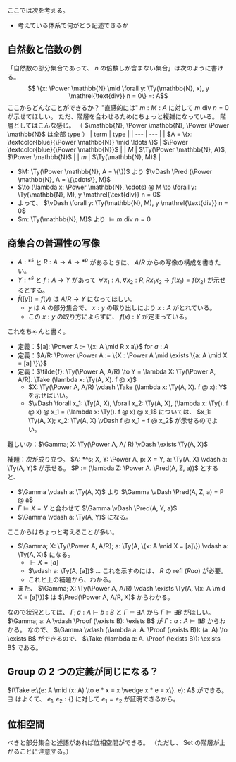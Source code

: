 ここでは次を考える。
- 考えている体系で何がどう記述できるか

## 自然数と倍数の例
「自然数の部分集合であって、 $n$ の倍数しか含まない集合」は次のように書ける。
$$ \{x: \Power \mathbb{N} \mid \forall y: \Ty(\mathbb{N}, x), y \mathrel{\text{div}} n = 0\} =: A$$
ここからどんなことができるか？
"直感的には" $m: M: A$ に対して $m \mathrel{\text{div}} n = 0$ が示せてほしい。
ただ、階層を合わせるためにちょっと複雑になっている。
階層としてはこんな感じ。
（ $\mathbb{N}, \Power \mathbb{N}, \Power \Power \mathbb{N}$ は全部 type ）
| term | type |
| --- | --- |
| $A = \{x: \textcolor{blue}{\Power \mathbb{N}} \mid \ldots \}$ | $\Power \textcolor{blue}{\Power \mathbb{N}}$ |
| $M$ | $\Ty(\Power \mathbb{N}, A)$, $\Power \mathbb{N}$ |
| $m$ | $\Ty(\mathbb{N}, M)$ |

- $M: \Ty(\Power \mathbb{N}, A = \{\})$ より $\vDash \Pred (\Power \mathbb{N}, A = \{\cdots\}, M)$
- $\to (\lambda x: \Power \mathbb{N}, \cdots) @ M \to \forall y: \Ty(\mathbb{N}, M), y \mathrel{\text{div}} n = 0$
- よって、 $\vDash \forall y: \Ty(\mathbb{N}, M), y \mathrel{\text{div}} n = 0$
- $m: \Ty(\mathbb{N}, M)$ より $\vDash m \mathrel{\text{div}} n = 0$

## 商集合の普遍性の写像
- $A: *^s$ と $R: A \to A \to *^p$ があるときに、 $A / R$ からの写像の構成を書きたい。
- $Y: *^s$ と $f: A \to Y$ があって $\forall x_1: A, \forall x_2: R, R x_1 x_2 \to f(x_1) = f(x_2)$ が示せるとする。
- $\tilde{f}([y]) = f(y)$ は $A / R \to Y$ になってほしい。
  - $y$ は $A$ の部分集合で、 $x: y$ の取り出しにより $x: A$ がとれている。
  - この $x: y$ の取り方によらずに、 $f(x) : Y$ が定まっている。

これをちゃんと書く。
- 定義：$[a]: \Power A := \{x: A \mid R x a\}$ for $a: A$
- 定義：$A/R: \Power \Power A := \{X : \Power A \mid \exists \{a: A \mid X = [a] \}\}$
- 定義：$\tilde{f}: \Ty(\Power A, A/R) \to Y = \lambda X: \Ty(\Power A, A/R). \Take (\lambda x: \Ty(A, X). f @ x)$
  - $X: \Ty(\Power A, A/R) \vdash \Take (\lambda x: \Ty(A, X). f @ x): Y$ を示せばいい。
  - $\vDash \forall x_1: \Ty(A, X), \forall x_2: \Ty(A, X), (\lambda x: \Ty(). f @ x) @ x_1 = (\lambda x: \Ty(). f @ x) @ x_1$ については、
    $x_1: \Ty(A, X); x_2: \Ty(A, X) \vDash f @ x_1 = f @ x_2$ が示せるのでよい。

難しいの：$\Gamma; X: \Ty(\Power A, A/ R) \vDash \exists \Ty(A, X)$

補題：次が成り立つ。
$A: *^s; X, Y: \Power A, p: X = Y, a: \Ty(A, X) \vdash a: \Ty(A, Y)$ が示せる。
$P := (\lambda Z: \Power A. \Pred(A, Z, a))$ とすると、
- $\Gamma \vdash a: \Ty(A, X)$ より $\Gamma \vDash \Pred(A, Z, a) = P @ a$
- $\Gamma \vDash X = Y$ と合わせて $\Gamma \vDash \Pred(A, Y, a)$
- $\Gamma \vdash a: \Ty(A, Y)$ になる。

ここからはちょっと考えることが多い。
- $\Gamma; X: \Ty(\Power A, A/R); a: \Ty(A, \{x: A \mid X = [a]\}) \vdash a: \Ty(A, X)$ になる。
  - $\vdash X = [a]$
  - $\vdash a: \Ty(A, [a])$ ... これを示すのには、 $R$ の refl ($R a a$) が必要。
  - これと上の補題から、わかる。
- また、 $\Gamma; X: \Ty(\Power A, A/R) \vdash \exists \Ty(A, \{x: A \mid X = [a]\})$ は $\Pred(\Power A, A/R, X)$ からわかる。

なので状況としては、 $\Gamma; a: A \vdash b: B$ と $\Gamma \vDash \exists A$ から $\Gamma \vDash \exists B$ がほしい。
$\Gamma; a: A \vdash \Proof (\exists B): \exists B$ が $\Gamma: a: A \vDash \exists B$ からわかる。
なので、 $\Gamma \vdash (\lambda a: A. \Proof (\exists B)): (a: A) \to \exists B$ ができるので、
$\Take (\lambda a: A. \Proof (\exists B)): \exists B$ である。 

## Group の 2 つの定義が同じになる？
$(\Take e:\{e: A \mid (x: A) \to e * x = x \wedge x * e = x\}. e): A$ ができる。
$\exists$ はよくて、 $e_1, e_2: \{\}$ に対して $e_1 = e_2$ が証明できるから。

## 位相空間
べきと部分集合と述語があれば位相空間ができる。
（ただし、 Set の階層が上がることに注意する。）
